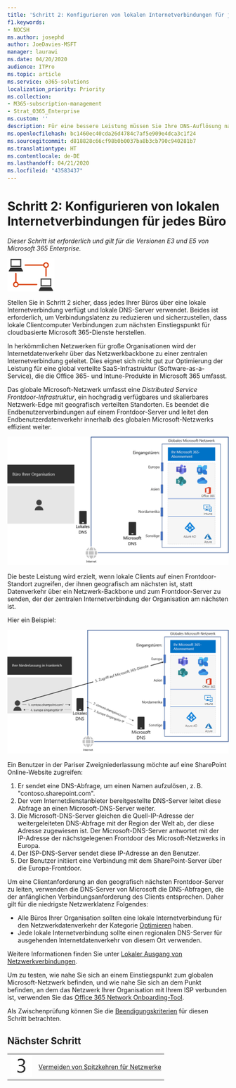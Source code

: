 ```yaml
---
title: 'Schritt 2: Konfigurieren von lokalen Internetverbindungen für jedes Büro'
f1.keywords:
- NOCSH
ms.author: josephd
author: JoeDavies-MSFT
manager: laurawi
ms.date: 04/20/2020
audience: ITPro
ms.topic: article
ms.service: o365-solutions
localization_priority: Priority
ms.collection:
- M365-subscription-management
- Strat_O365_Enterprise
ms.custom: ''
description: Für eine bessere Leistung müssen Sie Ihre DNS-Auflösung nachvollziehen und konfigurieren können.
ms.openlocfilehash: bc1460ec40cda26d4784c7af5e909e4dca3c1f24
ms.sourcegitcommit: d818828c66cf98b0b0037ba8b3cb790c940281b7
ms.translationtype: HT
ms.contentlocale: de-DE
ms.lasthandoff: 04/21/2020
ms.locfileid: "43583437"
---
```

# <a name="step-2-configure-local-internet-connections-for-each-office"></a>Schritt 2: Konfigurieren von lokalen Internetverbindungen für jedes Büro

*Dieser Schritt ist erforderlich und gilt für die Versionen E3 und E5 von Microsoft 365 Enterprise.*

![Phase 1 – Netzwerken](../media/deploy-foundation-infrastructure/networking_icon-small.png)

Stellen Sie in Schritt 2 sicher, dass jedes Ihrer Büros über eine lokale Internetverbindung verfügt und lokale DNS-Server verwendet. Beides ist erforderlich, um Verbindungslatenz zu reduzieren und sicherzustellen, dass lokale Clientcomputer Verbindungen zum nächsten Einstiegspunkt für cloudbasierte Microsoft 365-Dienste herstellen.

In herkömmlichen Netzwerken für große Organisationen wird der Internetdatenverkehr über das Netzwerkbackbone zu einer zentralen Internetverbindung geleitet. Dies eignet sich nicht gut zur Optimierung der Leistung für eine global verteilte SaaS-Infrastruktur (Software-as-a-Service), die die Office 365- und Intune-Produkte in Microsoft 365 umfasst.

Das globale Microsoft-Netzwerk umfasst eine *Distributed Service Frontdoor-Infrastruktur*, ein hochgradig verfügbares und skalierbares Netzwerk-Edge mit geografisch verteilten Standorten. Es beendet die Endbenutzerverbindungen auf einem Frontdoor-Server und leitet den Endbenutzerdatenverkehr innerhalb des globalen Microsoft-Netzwerks effizient weiter.

![Das Globale Microsoft-Netzwerk](../media/networking-dns-resolution-same-location/microsoft-global-network.png)

Die beste Leistung wird erzielt, wenn lokale Clients auf einen Frontdoor-Standort zugreifen, der ihnen geografisch am nächsten ist, statt Datenverkehr über ein Netzwerk-Backbone und zum Frontdoor-Server zu senden, der der zentralen Internetverbindung der Organisation am nächsten ist.

Hier ein Beispiel:

![Beispiel für das Globale Microsoft-Netzwerk](../media/networking-dns-resolution-same-location/microsoft-global-network-example.png)

Ein Benutzer in der Pariser Zweigniederlassung möchte auf eine SharePoint Online-Website zugreifen:

1. Er sendet eine DNS-Abfrage, um einen Namen aufzulösen, z. B. "contoso.sharepoint.com". 
2. Der vom Internetdienstanbieter bereitgestellte DNS-Server leitet diese Abfrage an einen Microsoft-DNS-Server weiter.
3. Die Microsoft-DNS-Server gleichen die Quell-IP-Adresse der weitergeleiteten DNS-Abfrage mit der Region der Welt ab, der diese Adresse zugewiesen ist. Der Microsoft-DNS-Server antwortet mit der IP-Adresse der nächstgelegenen Frontdoor des Microsoft-Netzwerks in Europa.
4. Der ISP-DNS-Server sendet diese IP-Adresse an den Benutzer.
5. Der Benutzer initiiert eine Verbindung mit dem SharePoint-Server über die Europa-Frontdoor.

Um eine Clientanforderung an den geografisch nächsten Frontdoor-Server zu leiten, verwenden die DNS-Server von Microsoft die DNS-Abfragen, die der anfänglichen Verbindungsanforderung des Clients entsprechen. Daher gilt für die niedrigste Netzwerklatenz Folgendes:

- Alle Büros Ihrer Organisation sollten eine lokale Internetverbindung für den Netzwerkdatenverkehr der Kategorie [Optimieren](https://docs.microsoft.com/office365/enterprise/office-365-network-connectivity-principles#new-office-365-endpoint-categories) haben.
- Jede lokale Internetverbindung sollte einen regionalen DNS-Server für ausgehenden Internetdatenverkehr von diesem Ort verwenden.

Weitere Informationen finden Sie unter [Lokaler Ausgang von Netzwerkverbindungen](https://docs.microsoft.com/office365/enterprise/office-365-network-connectivity-principles#egress-network-connections-locally). 

Um zu testen, wie nahe Sie sich an einem Einstiegspunkt zum globalen Microsoft-Netzwerk befinden, und wie nahe Sie sich an dem Punkt befinden, an dem das Netzwerk Ihrer Organisation mit Ihrem ISP verbunden ist, verwenden Sie das [Office 365 Network Onboarding-Tool](https://connectivity.office.com/).

Als Zwischenprüfung können Sie die [Beendigungskriterien](networking-exit-criteria.md#crit-networking-step2) für diesen Schritt betrachten.

## <a name="next-step"></a>Nächster Schritt

|||
|:-------|:-----|
|![Schritt 3](../media/stepnumbers/Step3.png)|[Vermeiden von Spitzkehren für Netzwerke](networking-avoid-network-hairpins.md)|
